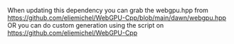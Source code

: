 When updating this dependency you can grab the webgpu.hpp from https://github.com/eliemichel/WebGPU-Cpp/blob/main/dawn/webgpu.hpp
OR
you can do custom generation using the script on https://github.com/eliemichel/WebGPU-Cpp